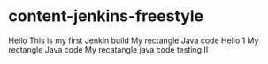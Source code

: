 # content-jenkins-freestyle
Hello
This is my first Jenkin build
My rectangle Java code
Hello 1
My rectangle Java code
My recatangle java code testing II
